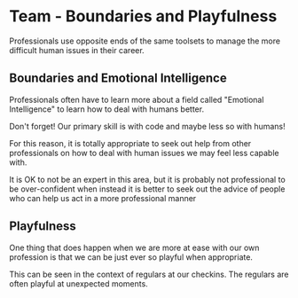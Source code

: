 # Team - Boundaries and Playfulness

Professionals use opposite ends of the same toolsets to manage the more difficult human issues in their career.

## Boundaries and Emotional Intelligence

Professionals often have to learn more about a field called "Emotional Intelligence" to learn how to deal with humans better.

Don't forget! Our primary skill is with code and maybe less so with humans!

For this reason, it is totally appropriate to seek out help from other professionals on how to deal with human issues we may feel less capable with.

It is OK to not be an expert in this area, but it is probably not professional to be over-confident when instead it is better to seek out the advice of people who can help us act in a more professional manner

## Playfulness

One thing that does happen when we are more at ease with our own profession is that we can be just ever so playful when appropriate.

This can be seen in the context of regulars at our checkins. The regulars are often playful at unexpected moments.